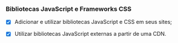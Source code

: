 ### Bibliotecas JavaScript e Frameworks CSS

- [x] Adicionar e utilizar bibliotecas JavaScript e CSS em seus sites;
- [x] Utilizar bibliotecas JavaScript externas a partir de uma CDN.


